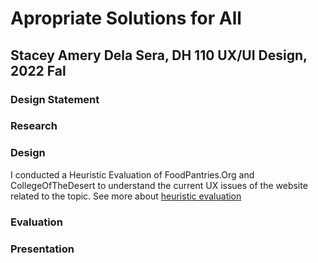 # Apropriate Solutions for All

## Stacey Amery Dela Sera, DH 110 UX/UI Design, 2022 Fal

### Design Statement

### Research

### Design 
I conducted a Heuristic Evaluation of FoodPantries.Org and CollegeOfTheDesert to understand the current UX issues of the website related to the topic. See more about [heuristic evaluation](https://github.com/sdelaserna/DH110-22F-Heuristics-Assignment-)

### Evaluation

### Presentation
